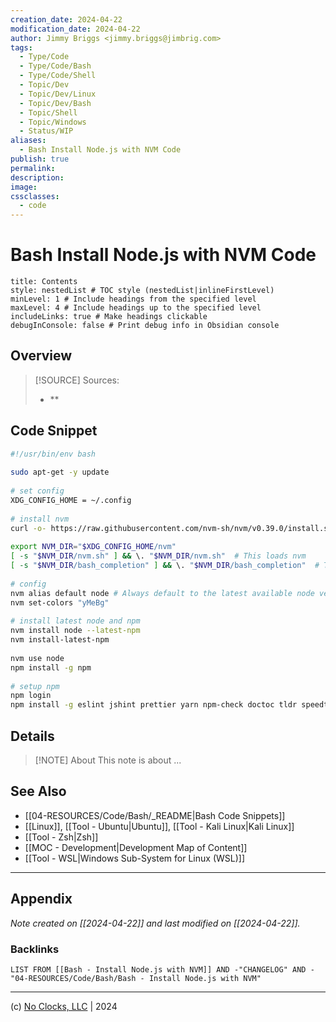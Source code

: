```yaml
---
creation_date: 2024-04-22
modification_date: 2024-04-22
author: Jimmy Briggs <jimmy.briggs@jimbrig.com>
tags:
  - Type/Code
  - Type/Code/Bash
  - Type/Code/Shell
  - Topic/Dev
  - Topic/Dev/Linux
  - Topic/Dev/Bash
  - Topic/Shell
  - Topic/Windows
  - Status/WIP
aliases:
  - Bash Install Node.js with NVM Code
publish: true
permalink:
description:
image:
cssclasses:
  - code
---
```


# Bash Install Node.js with NVM Code

```table-of-contents
title: Contents 
style: nestedList # TOC style (nestedList|inlineFirstLevel)
minLevel: 1 # Include headings from the specified level
maxLevel: 4 # Include headings up to the specified level
includeLinks: true # Make headings clickable
debugInConsole: false # Print debug info in Obsidian console
```

## Overview

> [!SOURCE] Sources:
> - **

## Code Snippet

```bash
#!/usr/bin/env bash
 
sudo apt-get -y update
 
# set config
XDG_CONFIG_HOME = ~/.config
 
# install nvm
curl -o- https://raw.githubusercontent.com/nvm-sh/nvm/v0.39.0/install.sh | bash
 
export NVM_DIR="$XDG_CONFIG_HOME/nvm"
[ -s "$NVM_DIR/nvm.sh" ] && \. "$NVM_DIR/nvm.sh"  # This loads nvm
[ -s "$NVM_DIR/bash_completion" ] && \. "$NVM_DIR/bash_completion"  # This loads nvm bash_completion
 
# config
nvm alias default node # Always default to the latest available node version on a shell
nvm set-colors "yMeBg"
 
# install latest node and npm
nvm install node --latest-npm
nvm install-latest-npm
 
nvm use node
npm install -g npm
 
# setup npm
npm login
npm install -g eslint jshint prettier yarn npm-check doctoc tldr speedtest-cli serve
```

## Details

> [!NOTE] About
> This note is about ...

## See Also

- [[04-RESOURCES/Code/Bash/_README|Bash Code Snippets]]
- [[Linux]], [[Tool - Ubuntu|Ubuntu]], [[Tool - Kali Linux|Kali Linux]]
- [[Tool - Zsh|Zsh]]
- [[MOC - Development|Development Map of Content]]
- [[Tool - WSL|Windows Sub-System for Linux (WSL)]]

***

## Appendix

*Note created on [[2024-04-22]] and last modified on [[2024-04-22]].*

### Backlinks

```dataview
LIST FROM [[Bash - Install Node.js with NVM]] AND -"CHANGELOG" AND -"04-RESOURCES/Code/Bash/Bash - Install Node.js with NVM"
```

***

(c) [No Clocks, LLC](https://github.com/noclocks) | 2024